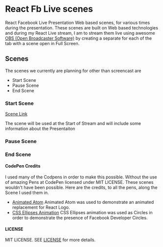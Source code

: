 # React Fb Live scenes

React Facebook Live Presentation Web based scenes, for various
times during the presentation. These scenes are built on Web based
technologies and during my React Live stream, I am to stream
them live using awesome [OBS (Open Broadcaster Software)](https://obsproject.com/)
by creating a separate for each of the tab with a scene open in Full Screen.

## Scenes

The scenes we currently are planning for other than screencast are

- Start Scene
- Pause Scene
- End Scene

### Start Scene
[Scene Link](./start/index.html)

The scene will be used at the Start of Stream and will include some information about the Presentaiton

### Pause Scene

### End Scene

#### CodePen Credits
I used many of the Codpens in order to make this possible. Without the use of amazing Pens at CodePen
licensed under MIT LICENSE. These scenes wouldn't have been possible. Here are the credits, to all
the pens, along the Scene I used them in.

- [Animated Atom](https://codepen.io/daveberning/pen/ZezVVd)
  Animated Atom was used to demonstrate an animated replacement for React Logo.
- [CSS Ellipses Animation](https://codepen.io/mikehobizal/pen/LimxH)
  CSS Ellipses animation was used as Circles in order to demonstrate the presence of Facebook
  Developer Circles.

#### LICENSE
MIT LICENSE. SEE [LICENSE](LICENSE) for more details.